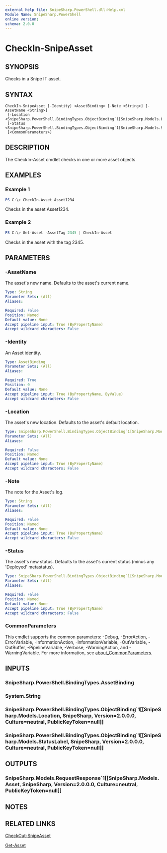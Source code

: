 ```yaml
---
external help file: SnipeSharp.PowerShell.dll-Help.xml
Module Name: SnipeSharp.PowerShell
online version:
schema: 2.0.0
---
```


# CheckIn-SnipeAsset

## SYNOPSIS
Checks in a Snipe IT asset.

## SYNTAX

```
CheckIn-SnipeAsset [-Identity] <AssetBinding> [-Note <String>] [-AssetName <String>]
 [-Location <SnipeSharp.PowerShell.BindingTypes.ObjectBinding`1[SnipeSharp.Models.Location]>]
 [-Status <SnipeSharp.PowerShell.BindingTypes.ObjectBinding`1[SnipeSharp.Models.StatusLabel]>]
 [<CommonParameters>]
```

## DESCRIPTION
The CheckIn-Asset cmdlet checks in one or more asset objects.

## EXAMPLES

### Example 1
```powershell
PS C:\> CheckIn-Asset Asset1234
```

Checks in the asset Asset1234.

### Example 2
```powershell
PS C:\> Get-Asset -AssetTag 2345 | CheckIn-Asset
```

Checks in the asset with the tag 2345.

## PARAMETERS

### -AssetName
The asset's new name. Defaults to the asset's current name.

```yaml
Type: String
Parameter Sets: (All)
Aliases:

Required: False
Position: Named
Default value: None
Accept pipeline input: True (ByPropertyName)
Accept wildcard characters: False
```

### -Identity
An Asset identity.

```yaml
Type: AssetBinding
Parameter Sets: (All)
Aliases:

Required: True
Position: 0
Default value: None
Accept pipeline input: True (ByPropertyName, ByValue)
Accept wildcard characters: False
```

### -Location
The asset's new location. Defaults to the asset's default location.

```yaml
Type: SnipeSharp.PowerShell.BindingTypes.ObjectBinding`1[SnipeSharp.Models.Location]
Parameter Sets: (All)
Aliases:

Required: False
Position: Named
Default value: None
Accept pipeline input: True (ByPropertyName)
Accept wildcard characters: False
```

### -Note
The note for the Asset's log.

```yaml
Type: String
Parameter Sets: (All)
Aliases:

Required: False
Position: Named
Default value: None
Accept pipeline input: True (ByPropertyName)
Accept wildcard characters: False
```

### -Status
The asset's new status. Defaults to the asset's current status (minus any 'Deployed' metastatus).

```yaml
Type: SnipeSharp.PowerShell.BindingTypes.ObjectBinding`1[SnipeSharp.Models.StatusLabel]
Parameter Sets: (All)
Aliases:

Required: False
Position: Named
Default value: None
Accept pipeline input: True (ByPropertyName)
Accept wildcard characters: False
```

### CommonParameters
This cmdlet supports the common parameters: -Debug, -ErrorAction, -ErrorVariable, -InformationAction, -InformationVariable, -OutVariable, -OutBuffer, -PipelineVariable, -Verbose, -WarningAction, and -WarningVariable. For more information, see [about_CommonParameters](http://go.microsoft.com/fwlink/?LinkID=113216).

## INPUTS

### SnipeSharp.PowerShell.BindingTypes.AssetBinding

### System.String

### SnipeSharp.PowerShell.BindingTypes.ObjectBinding`1[[SnipeSharp.Models.Location, SnipeSharp, Version=2.0.0.0, Culture=neutral, PublicKeyToken=null]]

### SnipeSharp.PowerShell.BindingTypes.ObjectBinding`1[[SnipeSharp.Models.StatusLabel, SnipeSharp, Version=2.0.0.0, Culture=neutral, PublicKeyToken=null]]

## OUTPUTS

### SnipeSharp.Models.RequestResponse`1[[SnipeSharp.Models.Asset, SnipeSharp, Version=2.0.0.0, Culture=neutral, PublicKeyToken=null]]

## NOTES

## RELATED LINKS

[CheckOut-SnipeAsset](CheckOut-SnipeAsset.md)

[Get-Asset](Get-Asset.md)
